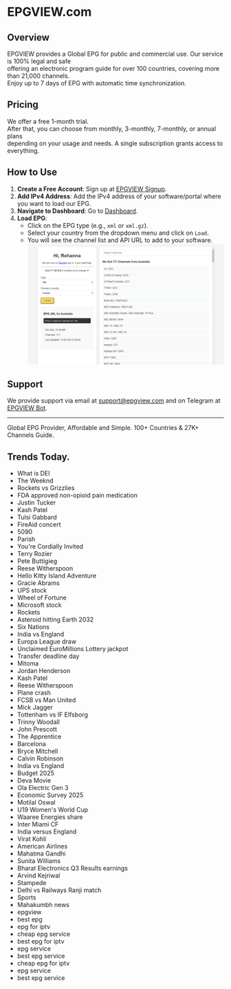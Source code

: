 # EPGVIEW.com



## Overview
EPGVIEW provides a Global EPG for public and commercial use. Our service is 100% legal and safe\
offering an electronic program guide for over 100 countries, covering more than 21,000 channels.\
Enjoy up to 7 days of EPG with automatic time synchronization.

## Pricing
We offer a free 1-month trial. \
After that, you can choose from monthly, 3-monthly, 7-monthly, or annual plans \
depending on your usage and needs. A single subscription grants access to everything.

## How to Use
1. **Create a Free Account**: Sign up at [EPGVIEW Signup](https://epgview.com/signup.php).
2. **Add IPv4 Address**: Add the IPv4 address of your software/portal where you want to load our EPG.
3. **Navigate to Dashboard**: Go to [Dashboard](https://epgview.com/dashboard.php).
4. **Load EPG**:
   - Click on the EPG type (e.g., `xml` or `xml.gz`).
   - Select your country from the dropdown menu and click on `Load`.
   - You will see the channel list and API URL to add to your software.
![EPGVIEW](img/dashboard.png)
## Support
We provide support via email at [support@epgview.com](mailto:support@epgview.com) and on Telegram at [EPGVIEW Bot](https://t.me/epgview_bot).

---

Global EPG Provider, Affordable and Simple. 100+ Countries & 27K+ Channels Guide.

## Trends Today.

- What is DEI
- The Weeknd
- Rockets vs Grizzlies
- FDA approved non-opioid pain medication
- Justin Tucker
- Kash Patel
- Tulsi Gabbard
- FireAid concert
- 5090
- Parish
- You're Cordially Invited
- Terry Rozier
- Pete Buttigieg
- Reese Witherspoon
- Hello Kitty Island Adventure
- Gracie Abrams
- UPS stock
- Wheel of Fortune
- Microsoft stock
- Rockets
- Asteroid hitting Earth 2032
- Six Nations
- India vs England
- Europa League draw
- Unclaimed EuroMillions Lottery jackpot
- Transfer deadline day
- Mitoma
- Jordan Henderson
- Kash Patel
- Reese Witherspoon
- Plane crash
- FCSB vs Man United
- Mick Jagger
- Tottenham vs IF Elfsborg
- Trinny Woodall
- John Prescott
- The Apprentice
- Barcelona
- Bryce Mitchell
- Calvin Robinson
- India vs England
- Budget 2025
- Deva Movie
- Ola Electric Gen 3
- Economic Survey 2025
- Motilal Oswal
- U19 Women's World Cup
- Waaree Energies share
- Inter Miami CF
- India versus England
- Virat Kohli
- American Airlines
- Mahatma Gandhi
- Sunita Williams
- Bharat Electronics Q3 Results earnings
- Arvind Kejriwal
- Stampede
- Delhi vs Railways Ranji match
- Sports
- Mahakumbh news
- epgview
- best epg
- epg for iptv
- cheap epg service
- best epg for iptv
- epg service
- best epg service
- cheap epg for iptv
- epg service
- best epg service

